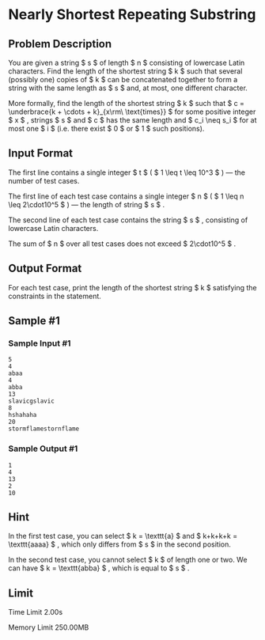 # Nearly Shortest Repeating Substring

## Problem Description

You are given a string $ s $ of length $ n $ consisting of lowercase Latin characters. Find the length of the shortest string $ k $ such that several (possibly one) copies of $ k $ can be concatenated together to form a string with the same length as $ s $ and, at most, one different character.

More formally, find the length of the shortest string $ k $ such that $ c = \underbrace{k + \cdots + k}_{x\rm\ \text{times}} $ for some positive integer $ x $ , strings $ s $ and $ c $ has the same length and $ c_i \neq s_i $ for at most one $ i $ (i.e. there exist $ 0 $ or $ 1 $ such positions).

## Input Format

The first line contains a single integer $ t $ ( $ 1 \leq t \leq 10^3 $ ) — the number of test cases.

The first line of each test case contains a single integer $ n $ ( $ 1 \leq n \leq 2\cdot10^5 $ ) — the length of string $ s $ .

The second line of each test case contains the string $ s $ , consisting of lowercase Latin characters.

The sum of $ n $ over all test cases does not exceed $ 2\cdot10^5 $ .

## Output Format

For each test case, print the length of the shortest string $ k $ satisfying the constraints in the statement.

## Sample #1

### Sample Input #1

```
5
4
abaa
4
abba
13
slavicgslavic
8
hshahaha
20
stormflamestornflame
```

### Sample Output #1

```
1
4
13
2
10
```

## Hint

In the first test case, you can select $ k = \texttt{a} $ and $ k+k+k+k = \texttt{aaaa} $ , which only differs from $ s $ in the second position.

In the second test case, you cannot select $ k $ of length one or two. We can have $ k = \texttt{abba} $ , which is equal to $ s $ .

## Limit



Time Limit
2.00s

Memory Limit
250.00MB